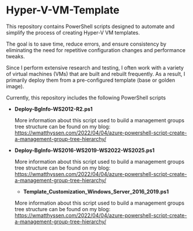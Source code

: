 # Hyper-V-VM-Template

This repository contains PowerShell scripts designed to automate and simplify the process of creating Hyper-V VM templates.

The goal is to save time, reduce errors, and ensure consistency by eliminating the need for repetitive configuration changes and performance tweaks.

Since I perform extensive research and testing, I often work with a variety of virtual machines (VMs) that are built and rebuilt frequently. As a result, I primarily deploy them from a pre-configured template (base or golden image).

Currently, this repository includes the following PowerShell scripts

- **Deploy-BgInfo-WS2012-R2.ps1**

  More information about this script used to build a management groups tree structure can be found on my blog: https://wmatthyssen.com/2022/04/04/azure-powershell-script-create-a-management-group-tree-hierarchy/

- **Deploy-BgInfo-WS2016-WS2019-WS2022-WS2025.ps1**

  More information about this script used to build a management groups tree structure can be found on my blog: https://wmatthyssen.com/2022/04/04/azure-powershell-script-create-a-management-group-tree-hierarchy/

  - **Template_Customization_Windows_Server_2016_2019.ps1**

  More information about this script used to build a management groups tree structure can be found on my blog: https://wmatthyssen.com/2022/04/04/azure-powershell-script-create-a-management-group-tree-hierarchy/

